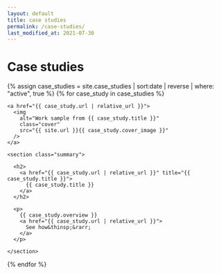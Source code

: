 ```yaml
---
layout: default
title: case studies
permalink: /case-studies/
last_modified_at: 2021-07-30
---
```


<h1>Case studies</h1>

{% assign case_studies = site.case_studies | sort:date | reverse | where:
"active", true %}
{% for case_study in case_studies %}

  <article class="case_study">

    <a href="{{ case_study.url | relative_url }}">
      <img
        alt="Work sample from {{ case_study.title }}"
        class="cover"
        src="{{ site.url }}{{ case_study.cover_image }}"
      />
    </a>

    <section class="summary">

      <h2>
        <a href="{{ case_study.url | relative_url }}" title="{{ case_study.title }}">
          {{ case_study.title }}
        </a>
      </h2>

      <p>
        {{ case_study.overview }}
        <a href="{{ case_study.url | relative_url }}">
          See how&thinsp;&rarr;
        </a>
      </p>

    </section>

  </article>

{% endfor %}
